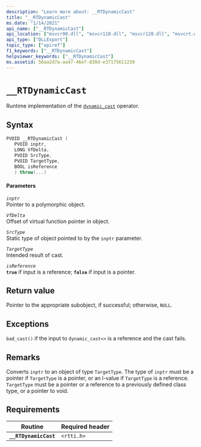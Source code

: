 ```yaml
---
description: "Learn more about: __RTDynamicCast"
title: "__RTDynamicCast"
ms.date: "1/14/2021"
api_name: ["__RTDynamicCast"]
api_location: ["msvcr90.dll", "msvcr110.dll", "msvcr120.dll", "msvcrt.dll", "msvcr100.dll", "msvcr80.dll", "msvcr110_clr0400.dll", "api-ms-win-crt-private-l1-1-0.dll"]
api_type: ["DLLExport"]
topic_type: ["apiref"]
f1_keywords: ["__RTDynamicCast"]
helpviewer_keywords: ["__RTDynamicCast"]
ms.assetid: 56aa2d7a-aa47-46ef-830d-e37175611239
---
```

# `__RTDynamicCast`

Runtime implementation of the [`dynamic_cast`](../cpp/dynamic-cast-operator.md) operator.

## Syntax

```cpp
PVOID __RTDynamicCast (
   PVOID inptr,
   LONG VfDelta,
   PVOID SrcType,
   PVOID TargetType,
   BOOL isReference
   ) throw(...)
```

#### Parameters

*`inptr`*\
Pointer to a polymorphic object.

*`VfDelta`*\
Offset of virtual function pointer in object.

*`SrcType`*\
Static type of object pointed to by the `inptr` parameter.

*`TargetType`*\
Intended result of cast.

*`isReference`*\
**`true`** if input is a reference; **`false`** if input is a pointer.

## Return value

Pointer to the appropriate subobject, if successful; otherwise, `NULL`.

## Exceptions

`bad_cast()` if the input to `dynamic_cast<>` is a reference and the cast fails.

## Remarks

Converts `inptr` to an object of type `TargetType`. The type of `inptr` must be a pointer if `TargetType` is a pointer, or an l-value if `TargetType` is a reference. `TargetType` must be a pointer or a reference to a previously defined class type, or a pointer to void.

## Requirements

| Routine | Required header |
|---|---|
| **`__RTDynamicCast`** | `<rtti.h>` |
